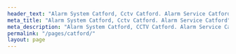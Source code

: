 ```yaml
---
header_text: "Alarm System Catford, Cctv Catford. Alarm Service Catford"
meta_title: "Alarm System Catford, Cctv Catford. Alarm Service Catford"
meta_description: "Alarm System Catford, CCTV Catford. Alarm Service Catford, Alarm Battery Replacement Catford, Home Alarm System Catford. Tel 020 8302 4065"
permalink: "/pages/catford/"
layout: page
---
```


